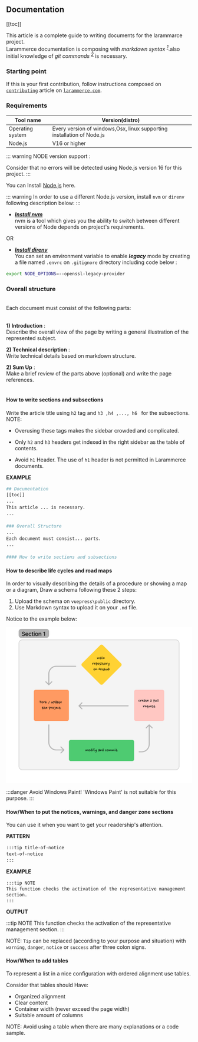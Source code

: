 ## Documentation

[[toc]]

This article is a complete guide to writing documents for the larammarce project.<br/>
Larammerce documentation is composing with *markdown syntax* *<sup>[1](#1)</sup>*.also initial knowledge of *git commands* *<sup>[2](#2)</sup>* is necessary.

### Starting point </br>

If this is your first contribution, follow instructions composed on [`contributing`](https://docs.larammerce.com/8.x/getting-started/contributing.html#contributing) article on [`larammerce.com`](https://larammerce.com/).

### Requirements
| Tool name        | Version(distro)                                                       |
|------------------|-----------------------------------------------------------------------|
| Operating system | Every version of windows,Osx, linux supporting installation of Node.js |
| Node.js           | V16 or higher                                                         |

::: warning NODE version support :

Consider that no errors will be detected using Node.js version 16 for this project.
:::

You can Install [Node.js](https://nodejs.org/en/download/) here.</br>

::: warning In order to use a different Node.js version, install `nvm` or `direnv` following description below: :::

- **_[Install nvm](https://github.com/nvm-sh/nvm)_**  </br>nvm is a tool which gives you the ability to switch between different versions of Node depends on project's requirements. <br/>

OR

- **_[Install direnv](https://direnv.net/docs/installation.html)_** </br>You can set an environment variable to enable **_legacy_** mode by creating a file named `.envrc` on `.gitignore` directory including code below :

```bash
export NODE_OPTIONS=--openssl-legacy-provider
```
### Overall structure

<br/> Each document must consist of the following parts:<br/><br/>

**1) Introduction** :<br/>
Describe the overall view of the page by writing a general illustration of the represented subject. <br/>

**2) Technical description** :<br/>
Write technical details based on markdown structure.<br/>

**2) Sum Up** :<br/>
Make a brief review of the parts above (optional) and write the page references.<br/><br/>

#### How to write sections and subsections

 Write the article title using `h2` tag and `h3 ,h4 ,..., h6 ` for the subsections. 
<br/>
NOTE:<br/> 

- Overusing these tags makes the sidebar crowded and complicated.

- Only `h2` and `h3` headers get indexed in the right sidebar as the table of contents.
- Avoid `h1` Header. The use of `h1` header is not permitted in Larammerce documents.

**EXAMPLE**

 ```bash
## Documentation
[[toc]]
...
This article ... is necessary.
...

### Overall Structure
...
Each document must consist... parts.
...

#### How to write sections and subsections
```

#### How to describe life cycles and road maps

In order to visually describing the details of a procedure or showing a map or a diagram, Draw a schema following these 2 steps:<br/>
1. Upload the schema on `vuepress\public` directory.
2. Use Markdown syntax to upload it on your `.md` file. <br/>


 Notice to the example below:

 ![road map sample](/.vuepress/public/road-map-sample.png)

 :::danger Avoid Windows Paint!
 'Windows Paint' is not suitable for this purpose.
 :::

#### How/When to put the notices, warnings, and danger zone sections

You can use it when you want to get your readership's attention.

**PATTERN**

```bash
:::tip title-of-notice
text-of-notice
:::
```
**EXAMPLE**

```
:::tip NOTE
This function checks the activation of the representative management section.
:::
```
**OUTPUT**

:::tip NOTE
This function checks the activation of the representative management section.
:::

NOTE: `Tip` can be replaced (according to your purpose and situation) with `warning`, `danger`, `notice` or `success`  after three colon signs.


#### How/When to add tables

To represent a list in a nice configuration with ordered alignment use tables.

Consider that tables should Have:
- Organized alignment
- Clear content
- Container width (never exceed the page width)
- Suitable amount of columns

NOTE: Avoid using a table when there are many explanations or a code sample. 

